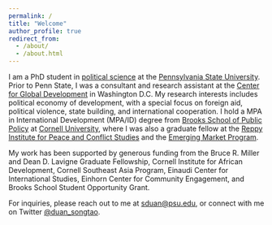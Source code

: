 ```yaml
---
permalink: /
title: "Welcome"
author_profile: true
redirect_from: 
  - /about/
  - /about.html
---
```




I am a PhD student in [political science](https://polisci.la.psu.edu/) at the [Pennsylvania State University](https://www.psu.edu/).  Prior to Penn State, I was a consultant and research assistant at the [Center for Global Development](https://www.cgdev.org/) in Washington D.C. My research interests includes political economy of development, with a special focus on foreign aid, political violence, state building, and international cooperation. I hold a MPA in International Development (MPA/ID) degree from [Brooks School of Public Policy](https://publicpolicy.cornell.edu/) at [Cornell University](https://www.cornell.edu/), where I was also a graduate fellow at the [Reppy Institute for Peace and Conflict Studies](https://einaudi.cornell.edu/programs/reppy-institute-peace-and-conflict-studies) and the [Emerging Market Program](https://emergingmarkets.dyson.cornell.edu/). 

My work has been supported by generous funding from the Bruce R. Miller and Dean D. Lavigne Graduate Fellowship, Cornell Institute for African Development, Cornell Southeast Asia Program, Einaudi Center for International Studies, Einhorn Center for Community Engagement, and Brooks School Student Opportunity Grant.  

For inquiries, please reach out to me at [sduan@psu.edu](mailto:sduan@psu.edu), or connect with me on Twitter [@duan_songtao](https://twitter.com/duan_songtao).
